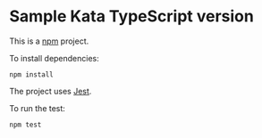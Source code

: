 Sample Kata TypeScript version
===============================

This is a [npm](https://www.npmjs.com/) project.

To install dependencies:

    npm install

The project uses [Jest](https://jestjs.io/).

To run the test:

    npm test
